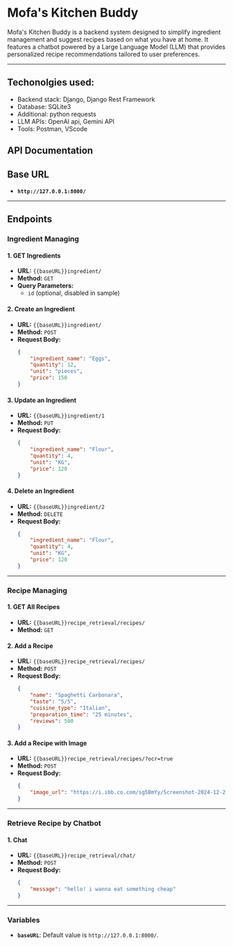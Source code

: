 # Mofa's Kitchen Buddy

Mofa's Kitchen Buddy is a backend system designed to simplify ingredient management and suggest recipes based on what you have at home. It features a chatbot powered by a Large Language Model (LLM) that provides personalized recipe recommendations tailored to user preferences.

---

## Techonolgies used:
- Backend stack: Django, Django Rest Framework 
- Database: SQLite3
- Additional: python requests
- LLM APIs: OpenAI api, Gemini API
- Tools: Postman, VScode

## API Documentation

## Base URL
- **`http://127.0.0.1:8000/`**

---

## Endpoints

### **Ingredient Managing**

#### 1. **GET Ingredients**
- **URL:** `{{baseURL}}ingredient/`
- **Method:** `GET`
- **Query Parameters:** 
  - `id` (optional, disabled in sample)

#### 2. **Create an Ingredient**
- **URL:** `{{baseURL}}ingredient/`
- **Method:** `POST`
- **Request Body:**
  ```json
  {
      "ingredient_name": "Eggs",
      "quantity": 12,
      "unit": "pieces",
      "price": 150
  }
  ```

#### 3. **Update an Ingredient**
- **URL:** `{{baseURL}}ingredient/1`
- **Method:** `PUT`
- **Request Body:**
  ```json
  {
      "ingredient_name": "Flour",
      "quantity": 4,
      "unit": "KG",
      "price": 120
  }
  ```

#### 4. **Delete an Ingredient**
- **URL:** `{{baseURL}}ingredient/2`
- **Method:** `DELETE`
- **Request Body:**
  ```json
  {
      "ingredient_name": "Flour",
      "quantity": 4,
      "unit": "KG",
      "price": 120
  }
  ```

---

### **Recipe Managing**

#### 1. **GET All Recipes**
- **URL:** `{{baseURL}}recipe_retrieval/recipes/`
- **Method:** `GET`

#### 2. **Add a Recipe**
- **URL:** `{{baseURL}}recipe_retrieval/recipes/`
- **Method:** `POST`
- **Request Body:**
  ```json
  {
      "name": "Spaghetti Carbonara",
      "taste": "5/5",
      "cuisine_type": "Italian",
      "preparation_time": "25 minutes",
      "reviews": 500
  }
  ```

#### 3. **Add a Recipe with Image**
- **URL:** `{{baseURL}}recipe_retrieval/recipes/?ocr=true`
- **Method:** `POST`
- **Request Body:**
  ```json
  {
      "image_url": "https://i.ibb.co.com/sg5BmYy/Screenshot-2024-12-21-at-9-26-08-PM.png"
  }
  ```

---

### **Retrieve Recipe by Chatbot**

#### 1. **Chat**
- **URL:** `{{baseURL}}recipe_retrieval/chat/`
- **Method:** `POST`
- **Request Body:**
  ```json
  {
      "message": "hello! i wanna eat something cheap"
  }
  ```

---

### Variables
- **`baseURL`**: Default value is `http://127.0.0.1:8000/`.
